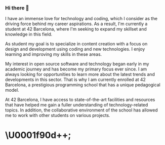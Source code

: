 ### Hi there 👋

I have an immense love for technology and coding, which I consider as the driving force behind my career aspirations. As a result, I'm currently a student at 42 Barcelona, where I'm seeking to expand my skillset and knowledge in this field.

As student my goal is to specialize in content creation with a focus on design and development using coding and new technologies. I enjoy learning and improving my skills in these areas.

My interest in open source software and technology began early in my academic journey and has become my primary focus ever since. I am always looking for opportunities to learn more about the latest trends and developments in this sector. That is why I am currently enrolled at 42 Barcelona, a prestigious programming school that has a unique pedagogical model.

At 42 Barcelona, I have access to state-of-the-art facilities and resources that have helped me gain a fuller understanding of technology-related topics. In addition, the collaborative environment of the school has allowed me to work with other students on various projects.

<h1>\U0001f90d++;</h1>



<!--
**j7sus/j7sus** is a ✨ _special_ ✨ repository because its `README.md` (this file) appears on your GitHub profile.

Here are some ideas to get you started:

- 🔭 I’m currently working on ...
- 🌱 I’m currently learning ...
- 👯 I’m looking to collaborate on ...
- 🤔 I’m looking for help with ...
- 💬 Ask me about ...
- 📫 How to reach me: ...
- 😄 Pronouns: ...
- ⚡ Fun fact: ...
-->
